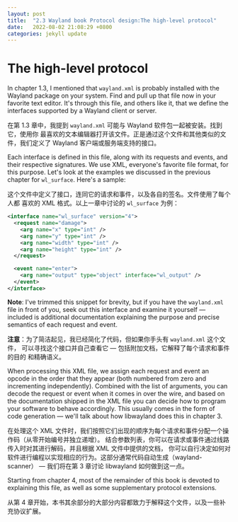 ```yaml
---
layout: post
title:  "2.3 Wayland book Protocol design:The high-level protocol"
date:   2022-08-02 21:08:29 +0800
categories: jekyll update
---
```

# The high-level protocol

In chapter 1.3, I mentioned that `wayland.xml` is probably installed with the
Wayland package on your system. Find and pull up that file now in your favorite
text editor. It's through this file, and others like it, that we define the
interfaces supported by a Wayland client or server.

在第 1.3 章中，我提到 `wayland.xml` 可能与 Wayland 软件包一起被安装。找到它，使用你
最喜欢的文本编辑器打开该文件。正是通过这个文件和其他类似的文件，我们定义了 Wayland 客户端或服务端支持的接口。

Each interface is defined in this file, along with its requests and events, and
their respective signatures. We use XML, everyone's favorite file format, for
this purpose. Let's look at the examples we discussed in the previous chapter
for `wl_surface`. Here's a sample:

这个文件中定义了接口，连同它的请求和事件，以及各自的签名。文件使用了每个人都
喜欢的 XML 格式。以上一章中讨论的 `wl_surface` 为例：

```xml
<interface name="wl_surface" version="4">
  <request name="damage">
    <arg name="x" type="int" />
    <arg name="y" type="int" />
    <arg name="width" type="int" />
    <arg name="height" type="int" />
  </request>

  <event name="enter">
    <arg name="output" type="object" interface="wl_output" />
  </event>
</interface>
```

**Note**: I've trimmed this snippet for brevity, but if you have the
`wayland.xml` file in front of you, seek out this interface and examine it
yourself &mdash; included is additional documentation explaining the purpose and
precise semantics of each request and event.

**注意**：为了简洁起见，我已经简化了代码，但如果你手头有 `wayland.xml` 这个文件，
可以寻找这个接口并自己查看它 &mdash; 包括附加文档，它解释了每个请求和事件的目的
和精确语义。

When processing this XML file, we assign each request and event an opcode in the
order that they appear (both numbered from zero and incrementing independently).
Combined with the list of arguments, you can decode the request or event when it
comes in over the wire, and based on the documentation shipped in the XML file
you can decide how to program your software to behave accordingly.  This usually
comes in the form of code generation &mdash; we'll talk about how libwayland 
does this in chapter 3.

在处理这个 XML 文件时，我们按照它们出现的顺序为每个请求和事件分配一个操作码（从零开始编号并独立递增）。
结合参数列表，你可以在请求或事件通过线路传入时对其进行解码，并且根据 XML 文件中提供的文档，
你可以自行决定如何对软件进行编程以实现相应的行为。这部分通常代码自动生成（wayland-scanner） &mdash; 我们将在第 3 章讨论 libwayland 如何做到这一点。

Starting from chapter 4, most of the remainder of this book is devoted to
explaining this file, as well as some supplementary protocol extensions.

从第 4 章开始，本书其余部分的大部分内容都致力于解释这个文件，以及一些补充协议扩展。

